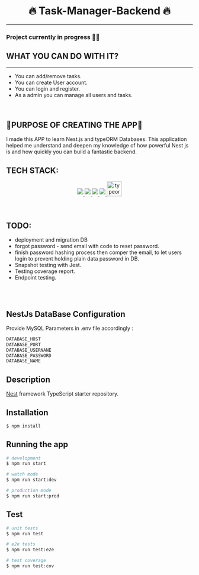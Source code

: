 <h1 align="center">🔥 Task-Manager-Backend 🔥</h1>
<hr/>

### Project currently in progress 👷‍♂️

## WHAT YOU CAN DO WITH IT?
<hr/>

- You can add/remove tasks.
- You can create User account.
- You can login and register.
- As a admin you can manage all users and tasks.
<br/>

## 🚀PURPOSE OF CREATING THE APP🚀

I made this APP to learn Nest.js and typeORM Databases. This application helped me understand and deepen my knowledge of how powerful Nest js is and how quickly you can build a fantastic backend.
<br/>

## TECH STACK:

<div align="center">
<a href="https://dev.mysql.com/doc/" target="_blank">
<img src=https://img.shields.io/badge/MySQL-005C84?style=for-the-badge&logo=mysql&logoColor=white style="margin-bottom: 5px;" />
</a>
<a href="https://nestjs.com/" target="_blank">
<img src=https://img.shields.io/badge/nestjs-E0234E?style=for-the-badge&logo=nestjs&logoColor=white style="margin-bottom: 5px;" />
</a>
<a href="https://www.typescriptlang.org/docs/" target="_blank">
<img src=https://img.shields.io/badge/TypeScript-007ACC?style=for-the-badge&logo=typescript&logoColor=white style="margin-bottom: 5px;" />
</a>
<a href="https://jwt.io/introduction" target="_blank">
<img src=https://img.shields.io/badge/JWT-000000?style=for-the-badge&logo=JSON%20web%20tokens&logoColor=white style="margin-bottom: 5px;" />
</a>
<a href="https://typeorm.io/" target="_blank">
<img  src="https://camo.githubusercontent.com/5654be8d2a6cdf01e9cf64214cd107a5c8de5f97bc930d816f153771c01a0151/68747470733a2f2f63646e2e737667706f726e2e636f6d2f6c6f676f732f747970656f726d2e737667" alt="typeorm" data-canonical-src="https://cdn.svgporn.com/logos/typeorm.svg" style="width: 40px;" style="height:30px;" />
</a> 
</div>  
<br/>
<br/>

## TODO:
- deployment and migration DB
- forgot password - send email with code to reset password.
- finish password hashing process then comper the email, to let users login to prevent holding plain data   password in DB.
- Snapshot testing with Jest.
- Testing coverage report.
- Endpoint testing.
<br/>
<br/>
  
## NestJs DataBase Configuration

Provide MySQL Parameters
in .env file accordingly :

```bash
DATABASE_HOST
DATABASE_PORT
DATABASE_USERNANE
DATABASE_PASSWORD
DATABASE_NAME
```

## Description

[Nest](https://github.com/nestjs/nest) framework TypeScript starter repository.

## Installation

```bash
$ npm install
```

## Running the app

```bash
# development
$ npm run start

# watch mode
$ npm run start:dev

# production mode
$ npm run start:prod
```

## Test

```bash
# unit tests
$ npm run test

# e2e tests
$ npm run test:e2e

# test coverage
$ npm run test:cov
```

